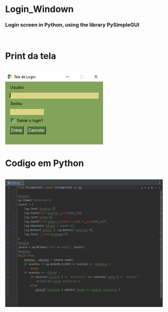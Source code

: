 # Login_Windown
<h3>Login screen in Python, using the library PySimpleGUI</h3>
<br>
<h1>Print da tela</h1>
<br>
<img src="https://github.com/liermy/Login_Windown/blob/main/print/tela.PNG">
<br>
<h1>Codigo em Python</h1>
<br>
<img src="https://github.com/liermy/Login_Windown/blob/main/print/codigo.PNG">
<br>
<br>
<br>
<br>
<br>
<br>
